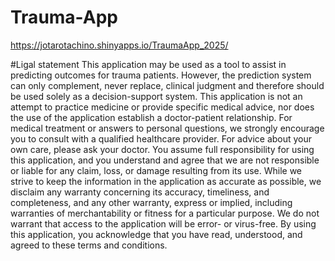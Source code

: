 # Trauma-App
https://jotarotachino.shinyapps.io/TraumaApp_2025/

#Ligal statement
This application may be used as a tool to assist in predicting outcomes for trauma patients. However, the prediction system can only complement, never replace, clinical judgment and therefore should be used solely as a decision-support system.
This application is not an attempt to practice medicine or provide specific medical advice, nor does the use of the application establish a doctor-patient relationship. For medical treatment or answers to personal questions, we strongly encourage you to consult with a qualified healthcare provider. For advice about your own care, please ask your doctor.
You assume full responsibility for using this application, and you understand and agree that we are not responsible or liable for any claim, loss, or damage resulting from its use. While we strive to keep the information in the application as accurate as possible, we disclaim any warranty concerning its accuracy, timeliness, and completeness, and any other warranty, express or implied, including warranties of merchantability or fitness for a particular purpose. We do not warrant that access to the application will be error- or virus-free.
By using this application, you acknowledge that you have read, understood, and agreed to these terms and conditions.
